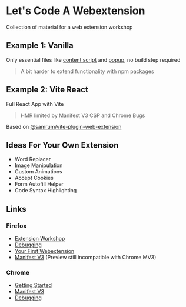 # Let's Code A Webextension

Collection of material for a web extension workshop

## Example 1: Vanilla

Only essential files like [content script](simple-example/content.js) and [popup](simple-example/popup.html),
no build step required

> A bit harder to extend functionality with npm packages

## Example 2: Vite React

Full React App with Vite

> HMR limited by Manifest V3 CSP and Chrome Bugs

Based on [@samrum/vite-plugin-web-extension](https://github.com/samrum/vite-plugin-web-extension)

## Ideas For Your Own Extension

- Word Replacer
- Image Manipulation
- Custom Animations
- Accept Cookies
- Form Autofill Helper
- Code Syntax Highlighting

## Links

### Firefox

- [Extension Workshop](https://extensionworkshop.com/documentation/develop/)
- [Debugging](https://extensionworkshop.com/documentation/develop/debugging/)
- [Your First Webextension](https://developer.mozilla.org/en-US/docs/Mozilla/Add-ons/WebExtensions/Your_first_WebExtension)
- [Manifest V3](https://extensionworkshop.com/documentation/develop/manifest-v3-migration-guide/) (Preview still incompatible with Chrome MV3)

### Chrome

- [Getting Started](https://developer.chrome.com/docs/extensions/mv3/getstarted/)
- [Manifest V3](https://developer.chrome.com/docs/extensions/mv3/intro/)
- [Debugging](https://developer.chrome.com/docs/extensions/mv3/tut_debugging/)
